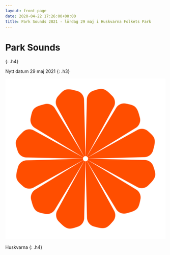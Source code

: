 ```yaml
---
layout: front-page
date: 2020-04-22 17:26:00+00:00
title: Park Sounds 2021 - lördag 29 maj i Huskvarna Folkets Park
---
```


# Park Sounds
{: .h4}

Nytt datum 29 maj 2021
{: .h3}

<img src="images/grammo.svg" />

Huskvarna
{: .h4}

